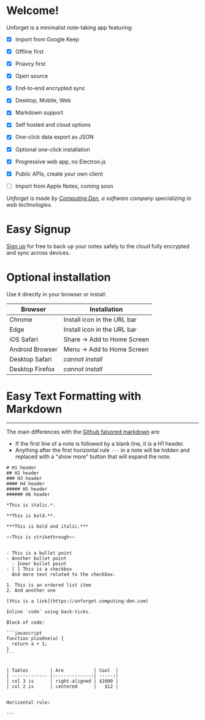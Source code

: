 # Welcome!

Unforget is a minimalist note-taking app featuring:

- [x] Import from Google Keep
- [x] Offline first
- [x] Priavcy first
- [x] Open source
- [x] End-to-end encrypted sync
- [x] Desktop, Mobile, Web
- [x] Markdown support
- [x] Self hosted and cloud options
- [x] One-click data export as JSON
- [x] Optional one-click installation
- [x] Progressive web app, no Electron.js
- [x] Public APIs, create your own client
- [ ] Import from Apple Notes, coming soon


*Unforget is made by [Computing Den](https://computing-den.com), a software company specializing in web technologies.*


# Easy Signup

[Sign up](/login) for free to back up your notes safely to the cloud fully encrypted and sync across devices.

# Optional installation

Use it directly in your browser or install:

| Browser         | Installation                |
|-----------------|-----------------------------|
| Chrome          | Install icon in the URL bar |
| Edge            | Install icon in the URL bar |
| iOS Safari      | Share → Add to Home Screen  |
| Android Browser | Menu → Add to Home Screen   |
| Desktop Safari  | *cannot install*            |
| Desktop Firefox | *cannot install*            |


# Easy Text Formatting with Markdown

---

The main differences with the [Github falvored markdown](https://github.github.com/gfm/) are:
- If the first line of a note is followed by a blank line, it is a H1 header.
- Anything after the first horizontal rule `---` in a note will be hidden and replaced with a "show more" button that will expand the note.

~~~
# H1 header
## H2 header
### H3 header
#### H4 header
##### H5 header
###### H6 header

*This is italic.*.

**This is bold.**.

***This is bold and italic.***

~~This is strikethrough~~


- This is a bullet point
- Another bullet point
  - Inner bullet point
- [ ] This is a checkbox
  And more text related to the checkbox.

1. This is an ordered list item
2. And another one

[this is a link](https://unforget.computing-den.com)

Inline `code` using back-ticks.

Block of code:

```javascript
function plusOne(a) {
  return a + 1;
}
```


| Tables        | Are           | Cool  |
| ------------- |:-------------:| -----:|
| col 3 is      | right-aligned | $1600 |
| col 2 is      | centered      |   $12 |


Horizontal rule:

---


~~~
